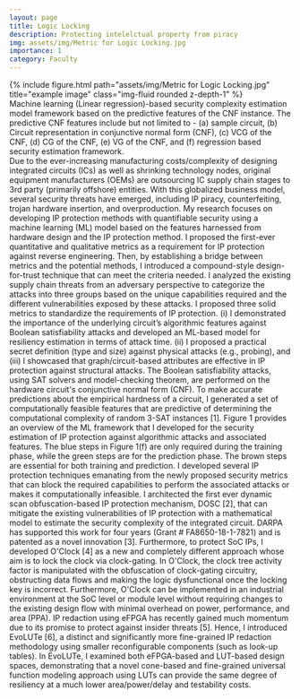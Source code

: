 ```yaml
---
layout: page
title: Logic Locking
description: Protecting intelelctual property from piracy
img: assets/img/Metric for Logic Locking.jpg
importance: 1
category: Faculty
---
```


<div class="row">
    <div class="col-sm mt-3 mt-md-0">
        {% include figure.html path="assets/img/Metric for Logic Locking.jpg" title="example image" class="img-fluid rounded z-depth-1" %}
    </div>
</div>
<div class="caption">
    Machine learning (Linear regression)-based security complexity estimation model framework based on the predictive features of the CNF instance. The predictive CNF features include but not limited to - (a) sample circuit, (b) Circuit representation in conjunctive normal form (CNF), (c) VCG of the CNF, (d) CG of the CNF, (e) VG of the CNF, and (f) regression based security estimation framework.
</div>
Due to the ever-increasing manufacturing costs/complexity of designing integrated circuits (ICs) as well as shrinking technology nodes, original equipment manufacturers (OEMs) are outsourcing IC supply chain stages to 3rd party (primarily offshore) entities. With this globalized business model, several security threats have emerged, including IP piracy, counterfeiting, trojan hardware insertion, and overproduction. My research focuses on developing IP protection methods with quantifiable security using a machine learning (ML) model based on the features harnessed from hardware design and the IP protection method. I proposed the first-ever quantitative and qualitative metrics as a requirement for IP protection against reverse engineering. Then, by establishing a bridge between metrics and the potential methods, I introduced a compound-style design-for-trust technique that can meet the criteria needed. I analyzed the existing supply chain threats from an adversary perspective to categorize the attacks into three groups based on the unique capabilities required and the different vulnerabilities exposed by these attacks. I proposed three solid metrics to standardize the requirements of IP protection. (i) I demonstrated the importance of the underlying circuit’s algorithmic features against Boolean satisfiability attacks and developed an ML-based model for resiliency estimation in terms of attack time. (ii) I proposed a practical secret definition (type and size) against physical attacks (e.g., probing), and (iii) I showcased that graph/circuit-based attributes are effective in IP protection against structural attacks. The Boolean satisfiability attacks, using SAT solvers and model-checking theorem, are performed on the hardware circuit's conjunctive normal form (CNF). To make accurate predictions about the empirical hardness of a circuit, I generated a set of computationally feasible features that are predictive of determining the computational complexity of random 3-SAT instances [1]. Figure 1 provides an overview of the ML framework that I developed for the security estimation of IP protection against algorithmic attacks and associated features. The blue steps in Figure 1(f) are only required during the training phase, while the green steps are for the prediction phase. The brown steps are essential for both training and prediction. I developed several IP protection techniques emanating from the newly proposed security metrics that can block the required capabilities to perform the associated attacks or makes it computationally infeasible. I architected the first ever dynamic scan obfuscation-based IP protection mechanism, DOSC [2], that can mitigate the existing vulnerabilities of IP protection with a mathematical model to estimate the security complexity of the integrated circuit. DARPA has supported this work for four years (Grant # FA8650-18-1-7821) and is patented as a novel innovation [3]. Furthermore, to protect SoC IPs, I developed O'Clock [4] as a new and completely different approach whose aim is to lock the clock via clock-gating. In O'Clock, the clock tree activity factor is manipulated with the obfuscation of clock-gating circuitry, obstructing data flows and making the logic dysfunctional once the locking key is incorrect. Furthermore, O'Clock can be implemented in an industrial environment at the SoC level or module level without requiring changes to the existing design flow with minimal overhead on power, performance, and area (PPA). IP redaction using eFPGA has recently gained much momentum due to its promise to protect against insider threats [5]. Hence, I introduced EvoLUTe [6], a distinct and significantly more fine-grained IP redaction methodology using smaller reconfigurable components (such as look-up tables). In EvoLUTe, I examined both eFPGA-based and LUT-based design spaces, demonstrating that a novel cone-based and fine-grained universal function modeling approach using LUTs can provide the same degree of resiliency at a much lower area/power/delay and testability costs.
